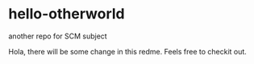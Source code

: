 # hello-otherworld
another repo for SCM subject 

Hola, there will be some change in this redme. Feels free to checkit out.
